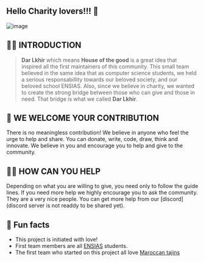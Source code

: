 ## Hello Charity lovers!!! 👋

![image](https://user-images.githubusercontent.com/37270435/147861073-a5551b76-88af-49ce-a607-6f3a33bbc84f.png)


## 🙋‍♀️ INTRODUCTION

> **Dar Lkhir** which means **House of the good** is a great idea that inspired all the first maintainers of this community. This small team believed in the same
> idea that as computer science students, we held a serious responsabillity towards our beloved society, and our beloved school ENSIAS. Also, since we believe in
> charity, we wanted to create the strong bridge between those who can give and those in need. That bridge is what we called **Dar Lkhir**.

## :revolving_hearts: WE WELCOME YOUR CONTRIBUTION

There is no meaningless contribution! We believe in anyone who feel the urge to help and share. You can donate, write, code, draw, think and innovate. We believe in you and encourage you to help and give to the community.

## 👩‍💻  HOW CAN YOU HELP

Depending on what you are willing to give, you need only to follow the guide lines. If you need more help we highly encourage you to ask the community. They are a very nice people. You can get more help from our [discord](discord server is not readdy to be shared yet).

## 🍿 Fun facts

- This project is initiated with love!
- First team members are all [ENSIAS](http://ensias.um5.ac.ma/) students.
- The first team who started on this project all love [Maroccan tajins](https://www.pinterest.com/pin/305963368438848604/)
